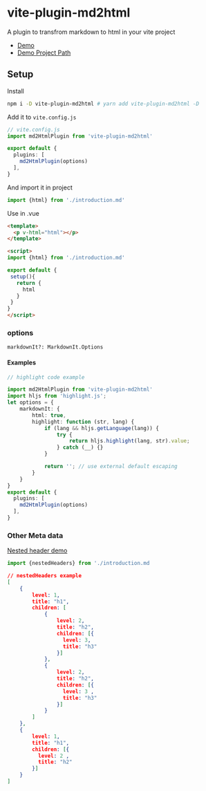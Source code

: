 # vite-plugin-md2html

A plugin to transfrom markdown to html in your vite project

* [Demo](https://wizardpisces.github.io/blog/Source-Map%E5%8E%9F%E7%90%86%E5%8F%8A%E5%85%B6%E5%BA%94%E7%94%A8)
* [Demo Project Path](https://github.com/wizardpisces/vite-site)
## Setup

Install

```bash
npm i -D vite-plugin-md2html # yarn add vite-plugin-md2html -D
```

Add it to `vite.config.js`

```ts
// vite.config.js
import md2HtmlPlugin from 'vite-plugin-md2html'

export default {
  plugins: [
    md2HtmlPlugin(options)
  ],
}
```

And import it in project

```ts
import {html} from './introduction.md'
```

Use in .vue

```html
<template>
  <p v-html="html"></p>
</template>

<script>
import {html} from './introduction.md'

export default {
 setup(){
   return {
     html
   }
 }
}
</script>
```

### options
```
markdownIt?: MarkdownIt.Options
```

#### Examples
```ts
// highlight code example

import md2HtmlPlugin from 'vite-plugin-md2html'
import hljs from 'highlight.js';
let options = {
    markdownIt: {
        html: true,
        highlight: function (str, lang) {
            if (lang && hljs.getLanguage(lang)) {
                try {
                    return hljs.highlight(lang, str).value;
                } catch (__) {}
            }

            return ''; // use external default escaping
        }
    }
}
export default {
  plugins: [
    md2HtmlPlugin(options)
  ],
}

```

### Other Meta data

[Nested header demo](https://wizardpisces.github.io/blog/vite%20%E7%AE%80%E4%BB%8B%E4%B8%8E%E5%8E%9F%E7%90%86)

```ts
import {nestedHeaders} from './introduction.md
```
```json
// nestedHeaders example
[
    {
        level: 1,
        title: "h1",
        children: [
            {
                level: 2,
                title: "h2",
                children: [{ 
                  level: 3,
                  title: "h3"
                }]
            },
            {
                level: 2,
                title: "h2",
                children: [{ 
                  level: 3 ,
                  title: "h3"
                }]
            }
        ]
    },
    { 
        level: 1, 
        title: "h1",
        children: [{ 
          level: 2 ,
          title: "h2"
        }] 
    }
]
```
